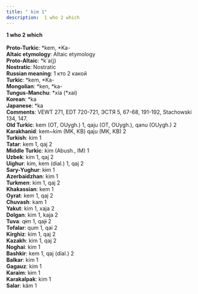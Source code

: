 ```yaml
---
title: " kim 1"
description:  1 who 2 which
---
```

<strong> 1 who 2 which</strong><br><br>
<strong>Proto-Turkic</strong>:  *kem, *Ka-<br>
<strong>Altaic etymology</strong>:  Altaic etymology<br>
<strong> Proto-Altaic</strong>:  *k`a(j)<br>
<strong>Nostratic</strong>:  Nostratic<br>
<strong>Russian meaning</strong>:  1 кто 2 какой<br>
<strong>Turkic</strong>:  *kem, *Ka-<br>
<strong>Mongolian</strong>:  *ken, *ka-<br>
<strong>Tungus-Manchu</strong>:  *xia (*xai)<br>
<strong>Korean</strong>:  *ka<br>
<strong>Japanese</strong>:  *ka<br>
<strong>Comments</strong>:  VEWT 271, EDT 720-721, ЭСТЯ 5, 67-68, 191-192, Stachowski 134, 147.<br>
<strong>Old Turkic</strong>:  kem (OT, OUygh.) 1, qaju (OT, OUygh.), qanu (OUygh.) 2<br>
<strong>Karakhanid</strong>:  kem~kim (MK, KB) qaju (MK, KB) 2<br>
<strong>Turkish</strong>:  kim 1<br>
<strong>Tatar</strong>:  kem 1, qaj 2<br>
<strong>Middle Turkic</strong>:  kim (Abush., IM) 1<br>
<strong>Uzbek</strong>:  kim 1, qaj 2<br>
<strong>Uighur</strong>:  kim, kem (dial.) 1, qaj 2<br>
<strong>Sary-Yughur</strong>:  kɨm 1<br>
<strong>Azerbaidzhan</strong>:  kim 1<br>
<strong>Turkmen</strong>:  kim 1, qaj 2<br>
<strong>Khakassian</strong>:  kem 1<br>
<strong>Oyrat</strong>:  kem 1, qaj 2<br>
<strong>Chuvash</strong>:  kam 1<br>
<strong>Yakut</strong>:  kim 1, xaja 2<br>
<strong>Dolgan</strong>:  kim 1, kaja 2<br>
<strong>Tuva</strong>:  qɨm 1, qajɨ 2<br>
<strong>Tofalar</strong>:  qum 1, qai 2<br>
<strong>Kirghiz</strong>:  kim 1, qaj 2<br>
<strong>Kazakh</strong>:  kim 1, qaj 2<br>
<strong>Noghai</strong>:  kim 1<br>
<strong>Bashkir</strong>:  kem 1, qaj (dial.) 2<br>
<strong>Balkar</strong>:  kim 1<br>
<strong>Gagauz</strong>:  kim 1<br>
<strong>Karaim</strong>:  kɨm 1<br>
<strong>Karakalpak</strong>:  kim 1<br>
<strong>Salar</strong>:  käm 1<br>


